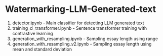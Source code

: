 # Watermarking-LLM-Generated-text

1. detector.ipynb - Main classifier for detecting LLM generated text
2. training_cl_transformer.ipynb - Sentence transformer training with contrastive learning
3. generation_with_resampling.ipynb - Sampling essay length using range
4. generation_with_resampling_v2.ipynb - Sampling essay length using mean and standard deviation
